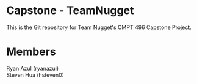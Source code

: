 # Capstone - TeamNugget
This is the Git repository for Team Nugget's CMPT 496 Capstone Project.

# Members
Ryan Azul  (ryanazul)  
Steven Hua (hsteven0)

